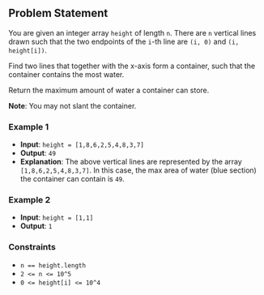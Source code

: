 ## Problem Statement

You are given an integer array `height` of length `n`. There are `n` vertical lines drawn such that the two endpoints of the `i`-th line are `(i, 0)` and `(i, height[i])`.

Find two lines that together with the x-axis form a container, such that the container contains the most water.

Return the maximum amount of water a container can store.

**Note**: You may not slant the container.

### Example 1

- **Input**: `height = [1,8,6,2,5,4,8,3,7]`
- **Output**: `49`
- **Explanation**: The above vertical lines are represented by the array `[1,8,6,2,5,4,8,3,7]`. In this case, the max area of water (blue section) the container can contain is `49`.

### Example 2

- **Input**: `height = [1,1]`
- **Output**: `1`

### Constraints

- `n == height.length`
- `2 <= n <= 10^5`
- `0 <= height[i] <= 10^4`
